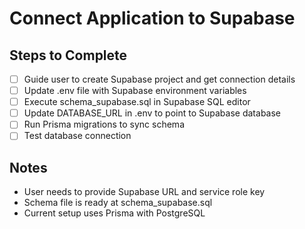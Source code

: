 # Connect Application to Supabase

## Steps to Complete

- [ ] Guide user to create Supabase project and get connection details
- [ ] Update .env file with Supabase environment variables
- [ ] Execute schema_supabase.sql in Supabase SQL editor
- [ ] Update DATABASE_URL in .env to point to Supabase database
- [ ] Run Prisma migrations to sync schema
- [ ] Test database connection

## Notes
- User needs to provide Supabase URL and service role key
- Schema file is ready at schema_supabase.sql
- Current setup uses Prisma with PostgreSQL
